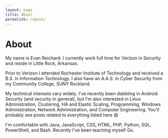 ```yaml
---
layout: page
title: About
permalink: /about/
---
```

# About

My name is Evan Reichard. I currently work full time for Verizon in Security and reside in Little Rock, Arkansas.

Prior to Verizon I attended Rochester Institute of Technology and received a B.S. in Information Technology. I also have an A.A.S. in Cyber Security from my Community College, SUNY Rockland. 

My technical interests vary widely. I've recently been dabbling in Android Security (and security in general), but I'm also interested in Linux Administration, Clustering, HA and Elastic Scaling, Programming, Windows Administration, Network Administration, and Computer Engineering. You'll probably see posts related to everything listed here :smile:

I'm comfortable with Java, JavaScript, CSS, HTML, PHP, Python, SQL, PowerShell, and Bash. Recently I've been teaching myself Go. 
